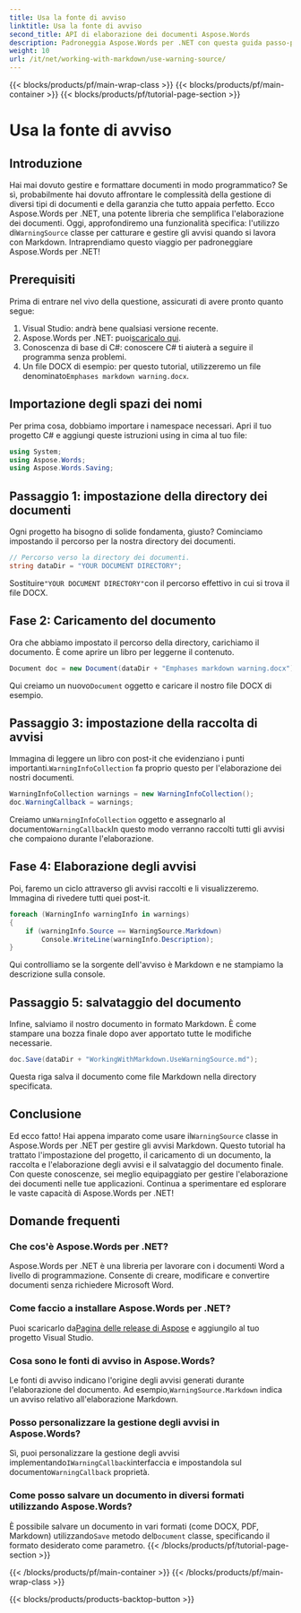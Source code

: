 ```yaml
---
title: Usa la fonte di avviso
linktitle: Usa la fonte di avviso
second_title: API di elaborazione dei documenti Aspose.Words
description: Padroneggia Aspose.Words per .NET con questa guida passo-passo sull'uso della classe WarningSource per la gestione degli avvisi Markdown. Perfetto per gli sviluppatori C#.
weight: 10
url: /it/net/working-with-markdown/use-warning-source/
---
```


{{< blocks/products/pf/main-wrap-class >}}
{{< blocks/products/pf/main-container >}}
{{< blocks/products/pf/tutorial-page-section >}}

# Usa la fonte di avviso

## Introduzione

Hai mai dovuto gestire e formattare documenti in modo programmatico? Se sì, probabilmente hai dovuto affrontare le complessità della gestione di diversi tipi di documenti e della garanzia che tutto appaia perfetto. Ecco Aspose.Words per .NET, una potente libreria che semplifica l'elaborazione dei documenti. Oggi, approfondiremo una funzionalità specifica: l'utilizzo di`WarningSource` classe per catturare e gestire gli avvisi quando si lavora con Markdown. Intraprendiamo questo viaggio per padroneggiare Aspose.Words per .NET!

## Prerequisiti

Prima di entrare nel vivo della questione, assicurati di avere pronto quanto segue:

1. Visual Studio: andrà bene qualsiasi versione recente.
2.  Aspose.Words per .NET: puoi[scaricalo qui](https://releases.aspose.com/words/net/).
3. Conoscenza di base di C#: conoscere C# ti aiuterà a seguire il programma senza problemi.
4.  Un file DOCX di esempio: per questo tutorial, utilizzeremo un file denominato`Emphases markdown warning.docx`.

## Importazione degli spazi dei nomi

Per prima cosa, dobbiamo importare i namespace necessari. Apri il tuo progetto C# e aggiungi queste istruzioni using in cima al tuo file:

```csharp
using System;
using Aspose.Words;
using Aspose.Words.Saving;
```

## Passaggio 1: impostazione della directory dei documenti

Ogni progetto ha bisogno di solide fondamenta, giusto? Cominciamo impostando il percorso per la nostra directory dei documenti.

```csharp
// Percorso verso la directory dei documenti.
string dataDir = "YOUR DOCUMENT DIRECTORY";
```

 Sostituire`"YOUR DOCUMENT DIRECTORY"`con il percorso effettivo in cui si trova il file DOCX.

## Fase 2: Caricamento del documento

Ora che abbiamo impostato il percorso della directory, carichiamo il documento. È come aprire un libro per leggerne il contenuto.

```csharp
Document doc = new Document(dataDir + "Emphases markdown warning.docx");
```

 Qui creiamo un nuovo`Document` oggetto e caricare il nostro file DOCX di esempio.

## Passaggio 3: impostazione della raccolta di avvisi

 Immagina di leggere un libro con post-it che evidenziano i punti importanti.`WarningInfoCollection` fa proprio questo per l'elaborazione dei nostri documenti.

```csharp
WarningInfoCollection warnings = new WarningInfoCollection();
doc.WarningCallback = warnings;
```

 Creiamo un`WarningInfoCollection` oggetto e assegnarlo al documento`WarningCallback`In questo modo verranno raccolti tutti gli avvisi che compaiono durante l'elaborazione.

## Fase 4: Elaborazione degli avvisi

Poi, faremo un ciclo attraverso gli avvisi raccolti e li visualizzeremo. Immagina di rivedere tutti quei post-it.

```csharp
foreach (WarningInfo warningInfo in warnings)
{
    if (warningInfo.Source == WarningSource.Markdown)
        Console.WriteLine(warningInfo.Description);
}
```

Qui controlliamo se la sorgente dell'avviso è Markdown e ne stampiamo la descrizione sulla console.

## Passaggio 5: salvataggio del documento

Infine, salviamo il nostro documento in formato Markdown. È come stampare una bozza finale dopo aver apportato tutte le modifiche necessarie.

```csharp
doc.Save(dataDir + "WorkingWithMarkdown.UseWarningSource.md");
```

Questa riga salva il documento come file Markdown nella directory specificata.

## Conclusione

Ed ecco fatto! Hai appena imparato come usare il`WarningSource` classe in Aspose.Words per .NET per gestire gli avvisi Markdown. Questo tutorial ha trattato l'impostazione del progetto, il caricamento di un documento, la raccolta e l'elaborazione degli avvisi e il salvataggio del documento finale. Con queste conoscenze, sei meglio equipaggiato per gestire l'elaborazione dei documenti nelle tue applicazioni. Continua a sperimentare ed esplorare le vaste capacità di Aspose.Words per .NET!

## Domande frequenti

### Che cos'è Aspose.Words per .NET?
Aspose.Words per .NET è una libreria per lavorare con i documenti Word a livello di programmazione. Consente di creare, modificare e convertire documenti senza richiedere Microsoft Word.

### Come faccio a installare Aspose.Words per .NET?
 Puoi scaricarlo da[Pagina delle release di Aspose](https://releases.aspose.com/words/net/) e aggiungilo al tuo progetto Visual Studio.

### Cosa sono le fonti di avviso in Aspose.Words?
 Le fonti di avviso indicano l'origine degli avvisi generati durante l'elaborazione del documento. Ad esempio,`WarningSource.Markdown` indica un avviso relativo all'elaborazione Markdown.

### Posso personalizzare la gestione degli avvisi in Aspose.Words?
 Sì, puoi personalizzare la gestione degli avvisi implementando`IWarningCallback`interfaccia e impostandola sul documento`WarningCallback` proprietà.

### Come posso salvare un documento in diversi formati utilizzando Aspose.Words?
 È possibile salvare un documento in vari formati (come DOCX, PDF, Markdown) utilizzando`Save` metodo del`Document` classe, specificando il formato desiderato come parametro.
{{< /blocks/products/pf/tutorial-page-section >}}

{{< /blocks/products/pf/main-container >}}
{{< /blocks/products/pf/main-wrap-class >}}

{{< blocks/products/products-backtop-button >}}

